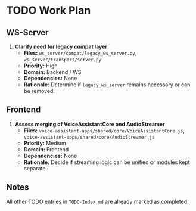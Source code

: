 # TODO Work Plan

## WS-Server
1. **Clarify need for legacy compat layer**
   - **Files:** `ws_server/compat/legacy_ws_server.py`, `ws_server/transport/server.py`
   - **Priority:** High
   - **Domain:** Backend / WS
   - **Dependencies:** None
   - **Rationale:** Determine if `legacy_ws_server` remains necessary or can be removed.

## Frontend
1. **Assess merging of VoiceAssistantCore and AudioStreamer**
   - **Files:** `voice-assistant-apps/shared/core/VoiceAssistantCore.js`, `voice-assistant-apps/shared/core/AudioStreamer.js`
   - **Priority:** Medium
   - **Domain:** Frontend
   - **Dependencies:** None
   - **Rationale:** Decide if streaming logic can be unified or modules kept separate.

## Notes
All other TODO entries in `TODO-Index.md` are already marked as completed.
